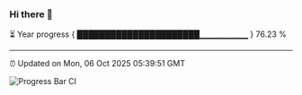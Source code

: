 ### Hi there 👋

⏳ Year progress { ██████████████████████▁▁▁▁▁▁▁▁ } 76.23 %

---

⏰ Updated on Mon, 06 Oct 2025 05:39:51 GMT

![Progress Bar CI](https://github.com/IshwaranRudhara/GIT-ACTION/workflows/Progress%20Bar%20CI/badge.svg)
